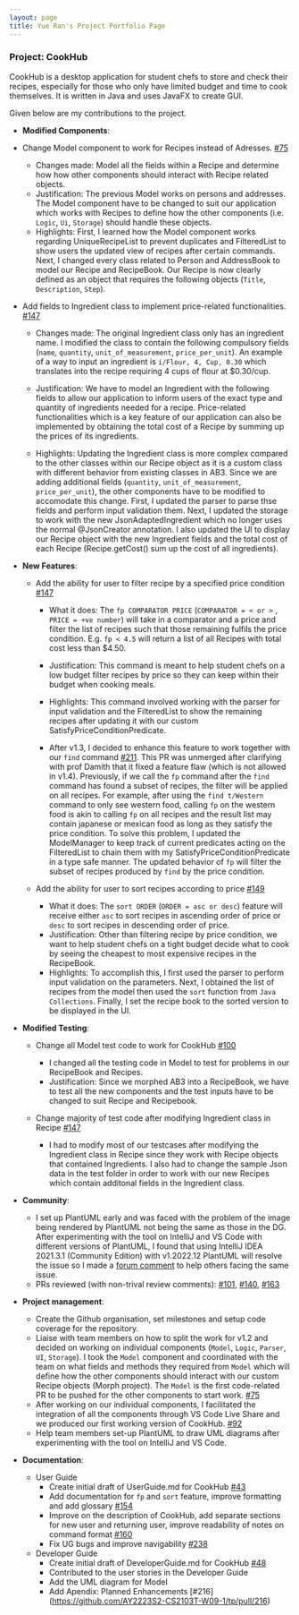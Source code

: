 ```yaml
---
layout: page
title: Yue Ran's Project Portfolio Page
---
```


### Project: CookHub

CookHub is a desktop application for student chefs to store and check their recipes, especially for those who only have limited budget and time to cook themselves.
It is written in Java and uses JavaFX to create GUI.

Given below are my contributions to the project.
* **Modified Components**: 

* Change Model component to work for Recipes instead of Adresses. [\#75](https://github.com/AY2223S2-CS2103T-W09-1/tp/pull/75)

  * Changes made: Model all the fields within a Recipe and determine how how other components should interact with Recipe related objects.
  * Justification: The previous Model works on persons and addresses. The Model component have to be changed to suit our application which works with Recipes to define how the other components (i.e. `Logic`, `Ui`, `Storage`) should handle these objects.
  * Highlights: First, I learned how the Model component works regarding UniqueRecipeList to prevent duplicates and FilteredList to show users the updated view of recipes after certain commands. Next, I changed every class related to Person and AddressBook to model our Recipe and RecipeBook. Our Recipe is now clearly defined as an object that requires the following objects (`Title`, `Description`, `Step`).

* Add fields to Ingredient class to implement price-related functionalities. [\#147](https://github.com/AY2223S2-CS2103T-W09-1/tp/pull/147)

  * Changes made: The original Ingredient class only has an ingredient name. I modified the class to contain the following compulsory fields (`name`, `quantity`, `unit_of_measurement`, `price_per_unit`). An example of a way to input an ingredient is `i/Flour, 4, Cup, 0.30` which translates into the recipe requiring 4 cups of flour at $0.30/cup.
  
  * Justification: We have to model an Ingredient with the following fields to allow our application to inform users of the exact type and quantity of ingredients needed for a recipe. Price-related functionalities which is a key feature of our application can also be implemented by obtaining the total cost of a Recipe by summing up the prices of its ingredients.

  * Highlights: Updating the Ingredient class is more complex compared to the other classes within our Recipe object as it is a custom class with different behavior from existing classes in AB3. Since we are adding additional fields (`quantity`, `unit_of_measurement`, `price_per_unit`), the other components have to be modified to accomodate this change. First, I updated the parser to parse thse fields and perform input validation them. Next, I updated the storage to work with the new JsonAdaptedIngredient which no longer uses the normal @JsonCreator annotation. I also updated the UI to display our Recipe object with the new Ingredient fields and the total cost of each Recipe (Recipe.getCost() sum up the cost of all ingredients).

* **New Features**: 
  * Add the ability for user to filter recipe by a specified price condition
  [\#147](https://github.com/AY2223S2-CS2103T-W09-1/tp/pull/147)
    * What it does: The `fp COMPARATOR PRICE` (`COMPARATOR = < or >` , `PRICE = +ve number`) will take in a comparator and a price and filter the list of recipes such that those remaining fulfils the price condition. E.g. `fp < 4.5` will return a list of all Recipes with total cost less than $4.50.
    * Justification: This command is meant to help student chefs on a low budget filter recipes by price so they can keep within their budget when cooking meals.
    * Highlights: This command involved working with the parser for input validation and the FilteredList to show the remaining recipes after updating it with our custom SatisfyPriceConditionPredicate.

    * After v1.3, I decided to enhance this feature to work together with our `find` command [\#211](https://github.com/AY2223S2-CS2103T-W09-1/tp/pull/211). This PR was unmerged after clarifying with prof Damith that it fixed a feature flaw (which is not allowed in v1.4). Previously, if we call the `fp` command after the `find` command has found a subset of recipes, the filter will be applied on all recipes. For example, after using the `find t/Western` command to only see western food, calling `fp` on the western food is akin to calling `fp` on all recipes and the result list may contain japanese or mexican food as long as they satisfy the price condition. To solve this problem, I updated the ModelManager to keep track of current predicates acting on the FilteredList to chain them with my SatisfyPriceConditionPredicate in a type safe manner. The updated behavior of `fp` will filter the subset of recipes produced by `find` by the price condition.

  * Add the ability for user to sort recipes according to price [\#149](https://github.com/AY2223S2-CS2103T-W09-1/tp/pull/149)
    * What it does: The `sort ORDER` (`ORDER = asc or desc`) feature will receive either `asc` to sort recipes in ascending order of price or `desc` to sort recipes in descending order of price.
    * Justification: Other than filtering recipe by price condition, we want to help student chefs on a tight budget decide what to cook by seeing the cheapest to most expensive recipes in the RecipeBook.
    * Highlights: To accomplish this, I first used the parser to perform input validation on the parameters. Next, I obtained the list of recipes from the model then used the `sort` function from `Java Collections`. Finally, I set the recipe book to the sorted version to be displayed in the UI.

* **Modified Testing**: 
  * Change all Model test code to work for CookHub [\#100](https://github.com/AY2223S2-CS2103T-W09-1/tp/pull/100)
    * I changed all the testing code in Model to test for problems in our RecipeBook and Recipes. 
    * Justification: Since we morphed AB3 into a RecipeBook, we have to test all the new components and the test inputs have to be changed to suit Recipe and Recipebook.

  * Change majority of test code after modifying Ingredient class in Recipe [\#147](https://github.com/AY2223S2-CS2103T-W09-1/tp/pull/147)
    * I had to modify most of our testcases after modifying the Ingredient class in Recipe since they work with Recipe objects that contained Ingredients. I also had to change the sample Json data in the test folder in order to work with our new Recipes which contain additonal fields in the Ingredient class.
  
* **Community**:
  * I set up PlantUML early and was faced with the problem of the image being rendered by PlantUML not being the same as those in the DG. After experimenting with the tool on IntelliJ and VS Code with different versions of PlantUML, I found that using IntelliJ IDEA 2021.3.1 (Community Edition) with v1.2022.12 PlantUML will resolve the issue so I made a [forum comment](https://github.com/nus-cs2103-AY2223S2/forum/issues/266#issuecomment-1477310179) to help others facing the same issue.
  * PRs reviewed (with non-trival review comments): [\#101](https://github.com/AY2223S2-CS2103T-W09-1/tp/pull/101),
  [\#140](https://github.com/AY2223S2-CS2103T-W09-1/tp/pull/140),
  [\#163](https://github.com/AY2223S2-CS2103T-W09-1/tp/pull/163)

* **Project management**:
  * Create the Github organisation, set milestones and setup code coverage for the repository. 
  * Liaise with team members on how to split the work for v1.2 and decided on working on individual components (`Model`, `Logic`, `Parser`, `UI`, `Storage`). I took the `Model` component and coordinated with the team on what fields and methods they required from `Model` which will define how the other components should interact with our custom Recipe objects (Morph project). The `Model` is the first code-related PR to be pushed for the other components to start work. [\#75](https://github.com/AY2223S2-CS2103T-W09-1/tp/pull/75)
  * After working on our individual components, I facilitated the integration of all the components through VS Code Live Share and we produced our first working version of CookHub. [\#92](https://github.com/AY2223S2-CS2103T-W09-1/tp/pull/92)
  * Help team members set-up PlantUML to draw UML diagrams after experimenting with the tool on IntelliJ and VS Code.

* **Documentation**:
  * User Guide
    * Create initial draft of UserGuide.md for CookHub [\#43](https://github.com/AY2223S2-CS2103T-W09-1/tp/pull/43)
    * Add documentation for `fp` and `sort` feature, improve formatting and add glossary [\#154](https://github.com/AY2223S2-CS2103T-W09-1/tp/pull/154)
    * Improve on the description of CookHub, add separate sections for new user and returning user, improve readability of notes on command format [\#160](https://github.com/AY2223S2-CS2103T-W09-1/tp/pull/160)
    * Fix UG bugs and improve navigability [\#238](https://github.com/AY2223S2-CS2103T-W09-1/tp/pull/238)
  * Developer Guide
    * Create initial draft of DeveloperGuide.md for CookHub [\#48](https://github.com/AY2223S2-CS2103T-W09-1/tp/pull/48)
    * Contributed to the user stories in the Developer Guide
    * Add the UML diagram for Model
    * Add Apendix: Planned Enhancements [\#216] (https://github.com/AY2223S2-CS2103T-W09-1/tp/pull/216)
